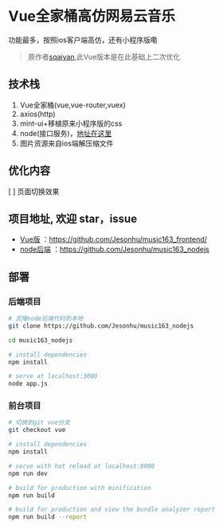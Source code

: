 # Vue全家桶高仿网易云音乐
功能最多，按照ios客户端高仿，还有小程序版嘞

>原作者[sqaiyan](https://github.com/sqaiyan/neteasemusic),此Vue版本是在此基础上二次优化

## 技术栈
1. Vue全家桶(vue,vue-router,vuex)
2. axios(http)
3. mint-ui+移植原来小程序版的css
4. node(接口服务)，[地址在这里](https://github.com/Jesonhu/music163_nodejs)
5. 图片资源来自ios端解压缩文件

## 优化内容
[ ] 页面切换效果

## 项目地址, 欢迎 star，issue
+ [Vue版](https://github.com/Jesonhu/music163_frontend/) ：https://github.com/Jesonhu/music163_frontend/
[](https://github.com/sqaiyan/netmusic-app)
+ [node后端](https://github.com/Jesonhu/music163_nodejs) ：https://github.com/Jesonhu/music163_nodejs


## 部署

### 后端项目

``` bash
# 克隆node后端代码到本地
git clone https://github.com/Jesonhu/music163_nodejs

cd music163_nodejs

# install dependencies
npm install

# serve at localhost:3000
node app.js
```

### 前台项目

``` bash
# 切换到git vue分支
git checkout vue

# install dependencies
npm install

# serve with hot reload at localhost:8080
npm run dev

# build for production with minification
npm run build

# build for production and view the bundle analyzer report
npm run build --report
```





